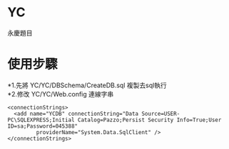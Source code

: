 YC
==========
永慶題目

使用步驟
==========
*1.先將 YC/YC/DBSchema/CreateDB.sql 複製去sql執行  
*2.修改 YC/YC/Web.config 連線字串   
    	
    <connectionStrings>
      <add name="YCDB" connectionString="Data Source=USER-PC\SQLEXPRESS;Initial Catalog=Pazzo;Persist Security Info=True;User ID=sa;Password=045388" 
			 providerName="System.Data.SqlClient" />  
    </connectionStrings>
